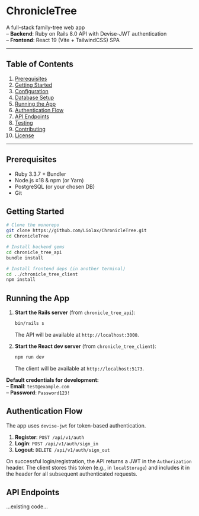 # ChronicleTree

A full-stack family-tree web app  
– **Backend**: Ruby on Rails 8.0 API with Devise-JWT authentication  
– **Frontend**: React 19 (Vite + TailwindCSS) SPA

---

## Table of Contents

1. [Prerequisites](#prerequisites)  
2. [Getting Started](#getting-started)  
3. [Configuration](#configuration)  
4. [Database Setup](#database-setup)  
5. [Running the App](#running-the-app)  
6. [Authentication Flow](#authentication-flow)  
7. [API Endpoints](#api-endpoints)  
8. [Testing](#testing)  
9. [Contributing](#contributing)  
10. [License](#license)

---

## Prerequisites

- Ruby 3.3.7 + Bundler  
- Node.js ≥18 & npm (or Yarn)  
- PostgreSQL (or your chosen DB)  
- Git

## Getting Started

```bash
# Clone the monorepo
git clone https://github.com/Liolax/ChronicleTree.git
cd ChronicleTree

# Install backend gems
cd chronicle_tree_api
bundle install

# Install frontend deps (in another terminal)
cd ../chronicle_tree_client
npm install
```

## Running the App

1.  **Start the Rails server** (from `chronicle_tree_api`):
    ```bash
    bin/rails s
    ```
    The API will be available at `http://localhost:3000`.

2.  **Start the React dev server** (from `chronicle_tree_client`):
    ```bash
    npm run dev
    ```
    The client will be available at `http://localhost:5173`.

**Default credentials for development:**  
– **Email**: `test@example.com`  
– **Password**: `Password123!`

## Authentication Flow

The app uses `devise-jwt` for token-based authentication.

1.  **Register**: `POST /api/v1/auth`
2.  **Login**: `POST /api/v1/auth/sign_in`
3.  **Logout**: `DELETE /api/v1/auth/sign_out`

On successful login/registration, the API returns a JWT in the `Authorization` header. The client stores this token (e.g., in `localStorage`) and includes it in the header for all subsequent authenticated requests.

## API Endpoints

...existing code...
